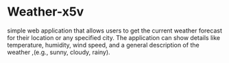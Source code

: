 # Weather-x5v
simple web application that allows users to get the current weather forecast for their location or any specified city. The application can show details like temperature, humidity, wind speed, and a general description of the weather ,(e.g., sunny, cloudy, rainy).
